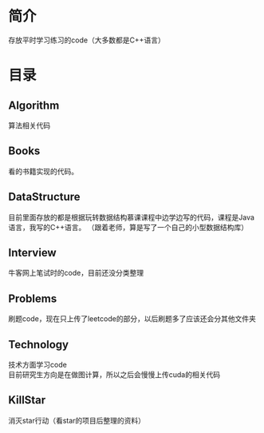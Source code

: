 # 简介
存放平时学习练习的code（大多数都是C++语言）

# 目录
## Algorithm
算法相关代码

## Books
看的书籍实现的代码。

## DataStructure
目前里面存放的都是根据玩转数据结构慕课课程中边学边写的代码，课程是Java语言，我写的C++语言。
（跟着老师，算是写了一个自己的小型数据结构库）

## Interview
牛客网上笔试时的code，目前还没分类整理

## Problems
刷题code，现在只上传了leetcode的部分，以后刷题多了应该还会分其他文件夹

## Technology
技术方面学习code</br>
目前研究生方向是在做图计算，所以之后会慢慢上传cuda的相关代码

## KillStar
消灭star行动（看star的项目后整理的资料）